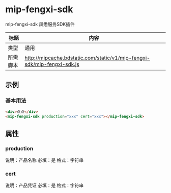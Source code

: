 # mip-fengxi-sdk

mip-fengxi-sdk 凤悉服务SDK插件

标题|内容
----|----
类型|通用
所需脚本|http://mipcache.bdstatic.com/static/v1/mip-fengxi-sdk/mip-fengxi-sdk.js

## 示例

### 基本用法
```html
<div>点点</div>
<mip-fengxi-sdk production="xxx" cert="xxx"></mip-fengxi-sdk>
```

## 属性

### production

说明：产品名称
必填：是
格式：字符串

### cert

说明：产品凭证
必填：是
格式：字符串
